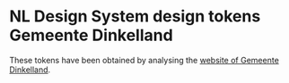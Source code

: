 # NL Design System design tokens Gemeente Dinkelland

These tokens have been obtained by analysing the [website of Gemeente Dinkelland](https://www.dinkelland.nl/).
